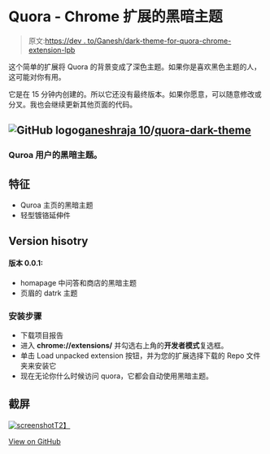 # Quora - Chrome 扩展的黑暗主题

> 原文:[https://dev . to/Ganesh/dark-theme-for-quora-chrome-extension-lpb](https://dev.to/ganesh/dark-theme-for-quora-chrome-extension-lpb)

这个简单的扩展将 Quora 的背景变成了深色主题。如果你是喜欢黑色主题的人，这可能对你有用。

它是在 15 分钟内创建的。所以它还没有最终版本。如果你愿意，可以随意修改或分叉。我也会继续更新其他页面的代码。

## ![GitHub logo](../Images/75095a8afc1e0f207cda715962e75c8d.png)[ganeshraja 10](https://github.com/ganeshraja10)/[quora-dark-theme](https://github.com/ganeshraja10/quora-dark-theme)

### Quroa 用户的黑暗主题。

<article class="markdown-body entry-content container-lg" itemprop="text">

## 特征

*   Quroa 主页的黑暗主题
*   轻型镀铬延伸件

## Version hisotry

#### 版本 0.0.1:

*   homapage 中问答和商店的黑暗主题
*   页眉的 datrk 主题

### 安装步骤

*   下载项目报告
*   进入 **chrome://extensions/** 并勾选右上角的**开发者模式**复选框。
*   单击 Load unpacked extension 按钮，并为您的扩展选择下载的 Repo 文件夹来安装它
*   现在无论你什么时候访问 quora，它都会自动使用黑暗主题。

## 截屏

[![screenshot](../Images/68b5221343cb0c0a9b514f2cdf91dd7b.png)T2】](https://raw.githubusercontent.com/ganeshraja10/quora-dark-theme/master/screenshot.png)

</article>

[View on GitHub](https://github.com/ganeshraja10/quora-dark-theme)
